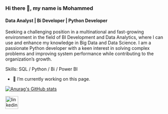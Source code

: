 ### Hi there 👋, my name is Mohammed
#### Data Analyst | Bi Developer | Python Developer
Seeking a challenging position in a multinational and fast-growing environment in the field of BI Development and Data Analytics, where I can use and enhance my knowledge in Big Data and Data Science. I am a passionate Python developer with a keen interest in solving complex problems and improving system performance while contributing to the organization’s growth.

Skills: SQL / Python / Bi / Power BI 

- 🔭 I’m currently working on this page.
 
[![Anurag's GitHub stats](https://github-readme-stats.vercel.app/api?username=MOHAMEEM)](https://github.com/anuraghazra/github-readme-stats)


[<img src='https://cdn.jsdelivr.net/npm/simple-icons@3.0.1/icons/linkedin.svg' alt='linkedin' height='40'>](https://www.linkedin.com/in/www.linkedin.com/in/mohammed-mofed-allithy-557257243/)  

